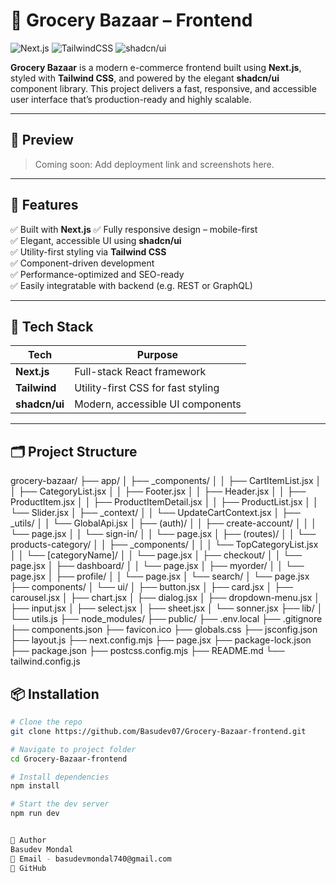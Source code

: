 # 🛒 Grocery Bazaar – Frontend

![Next.js](https://img.shields.io/badge/Next.js-000?style=for-the-badge&logo=nextdotjs&logoColor=white)
![TailwindCSS](https://img.shields.io/badge/TailwindCSS-06B6D4?style=for-the-badge&logo=tailwindcss&logoColor=white)
![shadcn/ui](https://img.shields.io/badge/shadcn/ui-2E2E2E?style=for-the-badge&logo=react&logoColor=white)

**Grocery Bazaar** is a modern e-commerce frontend built using **Next.js**, styled with **Tailwind CSS**, and powered by the elegant **shadcn/ui** component library. This project delivers a fast, responsive, and accessible user interface that’s production-ready and highly scalable.

---

## 📸 Preview

> Coming soon: Add deployment link and screenshots here.

---

## 🚀 Features

✅ Built with **Next.js** 
✅ Fully responsive design – mobile-first  
✅ Elegant, accessible UI using **shadcn/ui**  
✅ Utility-first styling via **Tailwind CSS**   
✅ Component-driven development  
✅ Performance-optimized and SEO-ready  
✅ Easily integratable with backend (e.g. REST or GraphQL)

---

## 🧱 Tech Stack

| Tech        | Purpose                           |
|-------------|-----------------------------------|
| **Next.js** | Full-stack React framework        |
| **Tailwind**| Utility-first CSS for fast styling|
| **shadcn/ui** | Modern, accessible UI components |

---

## 🗂️ Project Structure

grocery-bazaar/
├── app/
│   ├── _components/
│   │   ├── CartItemList.jsx
│   │   ├── CategoryList.jsx
│   │   ├── Footer.jsx
│   │   ├── Header.jsx
│   │   ├── ProductItem.jsx
│   │   ├── ProductItemDetail.jsx
│   │   ├── ProductList.jsx
│   │   └── Slider.jsx
│   ├── _context/
│   │   └── UpdateCartContext.jsx
│   ├── _utils/
│   │   └── GlobalApi.jsx
│   ├── (auth)/
│   │   ├── create-account/
│   │   │   └── page.jsx
│   │   └── sign-in/
│   │       └── page.jsx
│   ├── (routes)/
│   │   └── products-category/
│   │       ├── _components/
│   │       │   └── TopCategoryList.jsx
│   │       └── [categoryName]/
│   │           └── page.jsx
│   ├── checkout/
│   │   └── page.jsx
│   ├── dashboard/
│   │   └── page.jsx
│   ├── myorder/
│   │   └── page.jsx
│   ├── profile/
│   │   └── page.jsx
│   └── search/
│       └── page.jsx
├── components/
│   └── ui/
│       ├── button.jsx
│       ├── card.jsx
│       ├── carousel.jsx
│       ├── chart.jsx
│       ├── dialog.jsx
│       ├── dropdown-menu.jsx
│       ├── input.jsx
│       ├── select.jsx
│       ├── sheet.jsx
│       └── sonner.jsx
├── lib/
│   └── utils.js
├── node_modules/
├── public/
├── .env.local
├── .gitignore
├── components.json
├── favicon.ico
├── globals.css
├── jsconfig.json
├── layout.js
├── next.config.mjs
├── page.jsx
├── package-lock.json
├── package.json
├── postcss.config.mjs
├── README.md
└── tailwind.config.js


## 📦 Installation
```bash
# Clone the repo
git clone https://github.com/Basudev07/Grocery-Bazaar-frontend.git

# Navigate to project folder
cd Grocery-Bazaar-frontend

# Install dependencies
npm install

# Start the dev server
npm run dev


👤 Author
Basudev Mondal
📧 Email - basudevmondal740@gmail.com
🔗 GitHub
